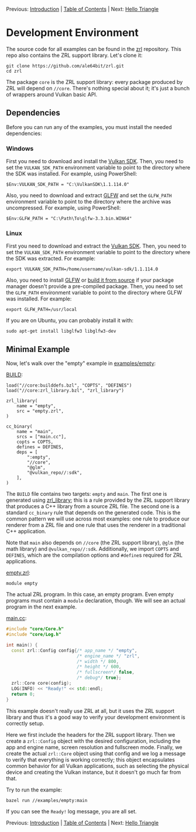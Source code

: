 Previous: [Introduction](001_Introduction.md) | [Table of Contents](README.md) | Next: [Hello Triangle](003_Hello_Triangle.md)

# Development Environment

The source code for all examples can be found in the [zrl](https://github.com/ale64bit/zrl) repository. This repo also contains the ZRL support library. Let's clone it:

```
git clone https://github.com/ale64bit/zrl.git
cd zrl
```

The package `core` is the ZRL support library: every package produced by ZRL will depend on `//core`. There's nothing special about it; it's just a bunch of wrappers around Vulkan basic API.

## Dependencies

Before you can run any of the examples, you must install the needed dependencies:

### Windows

First you need to download and install the [Vulkan SDK](https://vulkan.lunarg.com/sdk/home#windows). Then, you need to set the `VULKAN_SDK_PATH` environment variable to point to the directory where the SDK was installed. For example, using PowerShell:

```
$Env:VULKAN_SDK_PATH = "C:\VulkanSDK\1.1.114.0"
```

Also, you need to download and extract [GLFW](https://github.com/glfw/glfw/releases/download/3.3/glfw-3.3.bin.WIN64.zip) and set the `GLFW_PATH` environment variable to point to the directory where the archive was uncompressed. For example, using PowerShell:

```
$Env:GLFW_PATH = "C:\Path\To\glfw-3.3.bin.WIN64"
```

### Linux

First you need to download and extract the [Vulkan SDK](https://vulkan.lunarg.com/sdk/home#linux). Then, you need to set the `VULKAN_SDK_PATH` environment variable to point to the directory where the SDK was extracted. For example:

```
export VULKAN_SDK_PATH=/home/username/vulkan-sdk/1.1.114.0
```

Also, you need to install [GLFW](https://www.glfw.org/download.html) or [build it from source](https://www.glfw.org/docs/latest/compile.html) if your package manager doesn't provide a pre-compiled package. Then, you need to set the `GLFW_PATH` environment variable to point to the directory where GLFW was installed. For example:

```
export GLFW_PATH=/usr/local
```

If you are on Ubuntu, you can probably install it with:

```
sudo apt-get install libglfw3 libglfw3-dev
```

## Minimal Example

Now, let's walk over the "empty" example in [examples/empty](https://github.com/ale4bit/zrl/blob/master/examples/empty):

[BUILD](https://github.com/ale64bit/zrl/blob/master/examples/empty/BULID):
```
load("//core:builddefs.bzl", "COPTS", "DEFINES")
load("//core:zrl_library.bzl", "zrl_library")

zrl_library(
    name = "empty",
    src = "empty.zrl",
)

cc_binary(
    name = "main",
    srcs = ["main.cc"],
    copts = COPTS,
    defines = DEFINES,
    deps = [
        ":empty",
        "//core",
        "@glm",
        "@vulkan_repo//:sdk",
    ],
)
```

The `BUILD` file contains two targets: `empty` and `main`. The first one is generated using [zrl_library](https://github.com/ale64bit/zrl/blob/master/core/zrl_library.bzl); this is a rule provided by the ZRL support library that produces a C++ library from a source ZRL file. The second one is a standard `cc_binary` rule that depends on the generated code. This is the common pattern we will use across most examples: one rule to produce our renderer from a ZRL file and one rule that uses the renderer in a traditional C++ application.

Note that `main` also depends on `//core` (the ZRL support library), `@glm` (the math library) and `@vulkan_repo//:sdk`. Additionally, we import `COPTS` and `DEFINES`, which are the compilation options and `#define`s required for ZRL applications.

[empty.zrl](https://github.com/ale64bit/zrl/blob/master/examples/empty/empty.zrl):
```
module empty
```

The actual ZRL program. In this case, an empty program. Even empty programs must contain a `module` declaration, though. We will see an actual program in the next example.

[main.cc](https://github.com/ale64bit/zrl/blob/master/examples/empty/main.cc):
```cpp
#include "core/Core.h"
#include "core/Log.h"

int main() {
  const zrl::Config config{/* app_name */ "empty",
                           /* engine_name */ "zrl",
                           /* width */ 800,
                           /* height */ 600,
                           /* fullscreen*/ false,
                           /* debug*/ true};
  zrl::Core core(config);
  LOG(INFO) << "Ready!" << std::endl;
  return 0;
}
```

This example doesn't really use ZRL at all, but it uses the ZRL support library and thus it's a good way to verify your development environment is correctly setup.

Here we first include the headers for the ZRL support library. Then we create a `zrl::Config` object with the desired configuration, including the app and engine name, screen resolution and fullscreen mode. Finally, we create the actual `zrl::Core` object using that config and we log a message to verify that everything is working correctly; this object encapsulates common behavior for all Vulkan applications, such as selecting the physical device and creating the Vulkan instance, but it doesn't go much far from that.

Try to run the example:

```
bazel run //examples/empty:main
```

If you can see the `Ready!` log message, you are all set. 

Previous: [Introduction](001_Introduction.md) | [Table of Contents](README.md) | Next: [Hello Triangle](003_Hello_Triangle.md)

